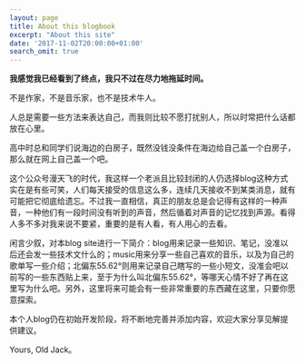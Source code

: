 ```yaml
---
layout: page
title: About this blogbook
excerpt: "About this site"
date: '2017-11-02T20:00:00+01:00'
search_omit: true
---
```

**我感觉我已经看到了终点，我只不过在尽力地拖延时间。**

不是作家，不是音乐家，也不是技术牛人。

人总是需要一些方法来表达自己，而我则比较不愿打扰别人，所以时常把什么话都放在心里。

高中时总和同学们说海边的白房子，既然没钱没条件在海边给自己盖一个白房子，那么就在网上自己盖一个吧。

这个公众号漫天飞的时代，我这样一个老派且比较封闭的人仍选择blog这种方式实在是有些可笑，人们每天接受的信息这么多，连续几天接收不到某类消息，就有可能把它彻底给遗忘。不过我一直相信，真正的朋友总是会记得有这样的一种声音，一种他们有一段时间没有听到的声音，然后循着对声音的记忆找到声源。看得人多不多对我来说不要紧，重要的是有人看，有人用心的去看。

闲言少叙，对本blog site进行一下简介：blog用来记录一些知识、笔记，没准以后还会发一些技术文什么的；music用来分享一些自己喜欢的音乐，以及为自己的歌单写一些介绍；北偏东55.62°则用来记录自己瞎写的一些小短文，没准会吧以前写的一些东西贴上来，至于为什么叫北偏东55.62°，等哪天心情不好了再在这里写为什么吧。另外，这里将来可能会有一些非常重要的东西藏在这里，只要你愿意探索。

本个人blog仍在初始开发阶段，将不断地完善并添加内容，欢迎大家分享见解提供建议。

Yours, Old Jack。
